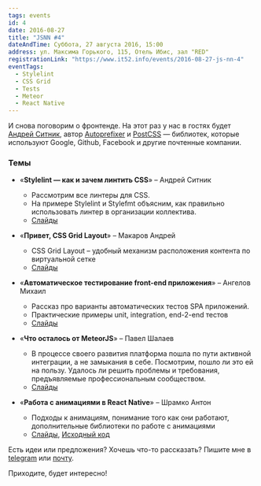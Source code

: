```yaml
---
tags: events
id: 4
date: 2016-08-27
title: "JSNN #4"
dateAndTime: Суббота, 27 августа 2016, 15:00
address: ул. Максима Горького, 115, Отель Ибис, зал "RED"
registrationLink: "https://www.it52.info/events/2016-08-27-js-nn-4"
eventTags:
  - Stylelint
  - CSS Grid
  - Tests
  - Meteor
  - React Native
---
```


И снова поговорим о фронтенде. На этот раз у нас в гостях будет [Андрей Ситник](http://sitnik.ru/), автор [Autoprefixer](https://github.com/postcss/autoprefixer) и [PostCSS](https://github.com/postcss/postcss) — библиотек, которые используют Google, Github, Facebook и другие почтенные компании.

### Темы 

* «**Stylelint — как и зачем линтить CSS**» – Андрей Ситник
  * Рассмотрим все линтеры для CSS.
  * На примере Stylelint и Stylefmt объясним, как правильно использовать линтер в организации коллектива.
  * [Слайды](http://slides.com/ai/stylelint-ru)
 
 
* «**Привет, CSS Grid Layout**» – Макаров Андрей
  * CSS Grid Layout – удобный механизм расположения контента по виртуальной сетке
  * [Слайды](https://r3nya.github.io/css-grid/)
 
 
* «**Автоматическое тестирование front-end приложения**» – Ангелов Михаил
  * Рассказ про варианты автоматических тестов SPA приложений.
  * Практические примеры unit, integration, end-2-end тестов
  * [Слайды](https://mikhail-angelov.github.io/presentation-test-front-end/)

* «**Что осталось от MeteorJS**» – Павел Шалаев
  * В процессе своего развития платформа пошла по пути активной интеграции, а не замыкания в себе. Посмотрим, пошло ли это ей на пользу. Удалось ли решить проблемы и требования, предъявляемые профессиональным сообществом. 
  * [Слайды](http://slides.com/lawrentiy/historyofmeteorjs#/)


* «**Работа с анимациями в React Native**» – Шрамко Антон
  * Подходы к анимациям, понимание того как они работают, дополнительные библиотеки по работе с анимациями
  * [Слайды](http://slides.com/friktor/react-native-animations#/), [Исходный код](https://github.com/friktor/react-animations-example-it52-jsnn-4)


Есть идеи или предложения? Хочешь что-то рассказать?
Пишите мне в [telegram](https://telegram.me/r3nya) или [почту](mailto:me@r3nya.ru).

Приходите, будет интересно!
